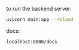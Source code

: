 to run the backend server:

```bash
uvicorn main:app --reload
```


docs:

```
localhost:8000/docs
```
